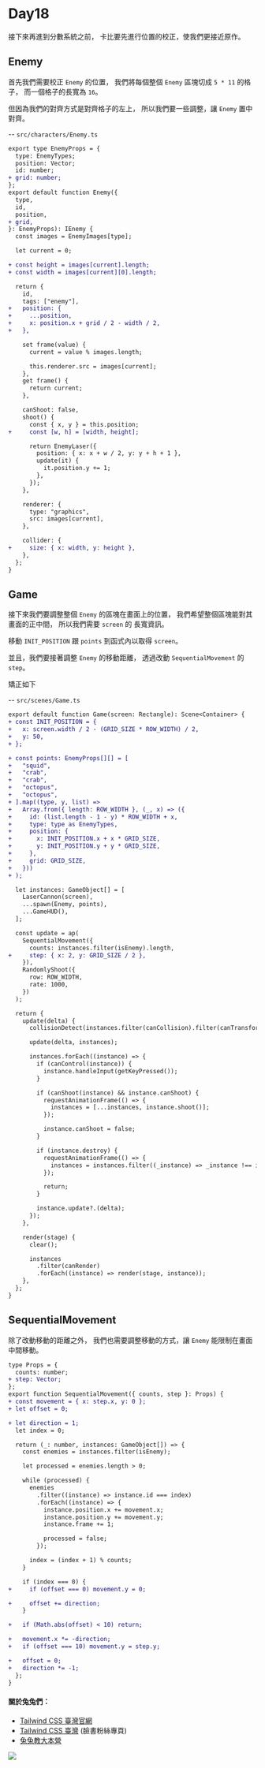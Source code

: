 # Day18

接下來再進到分數系統之前，
卡比要先進行位置的校正，使我們更接近原作。

## Enemy

首先我們需要校正 `Enemy` 的位置，
我們將每個整個 `Enemy` 區塊切成 `5 * 11` 的格子，
而一個格子的長寬為 `16`。

但因為我們的對齊方式是對齊格子的左上，
所以我們要一些調整，讓 `Enemy` 置中對齊。

-- `src/characters/Enemy.ts`

```diff
export type EnemyProps = {
  type: EnemyTypes;
  position: Vector;
  id: number;
+ grid: number;
};
export default function Enemy({
  type,
  id,
  position,
+ grid,
}: EnemyProps): IEnemy {
  const images = EnemyImages[type];

  let current = 0;

+ const height = images[current].length;
+ const width = images[current][0].length;

  return {
    id,
    tags: ["enemy"],
+   position: {
+     ...position,
+     x: position.x + grid / 2 - width / 2,
+   },

    set frame(value) {
      current = value % images.length;

      this.renderer.src = images[current];
    },
    get frame() {
      return current;
    },

    canShoot: false,
    shoot() {
      const { x, y } = this.position;
+     const [w, h] = [width, height];

      return EnemyLaser({
        position: { x: x + w / 2, y: y + h + 1 },
        update(it) {
          it.position.y += 1;
        },
      });
    },

    renderer: {
      type: "graphics",
      src: images[current],
    },

    collider: {
+     size: { x: width, y: height },
    },
  };
}
```

## Game

接下來我們要調整整個 `Enemy` 的區塊在畫面上的位置，
我們希望整個區塊能對其畫面的正中間，
所以我們需要 `screen` 的 長寬資訊。

移動 `INIT_POSITION` 跟 `points` 到函式內以取得 `screen`。

並且，我們要接著調整 `Enemy` 的移動距離，
透過改動 `SequentialMovement` 的 `step`。

矯正如下

-- `src/scenes/Game.ts`

```diff
export default function Game(screen: Rectangle): Scene<Container> {
+ const INIT_POSITION = {
+   x: screen.width / 2 - (GRID_SIZE * ROW_WIDTH) / 2,
+   y: 50,
+ };

+ const points: EnemyProps[][] = [
+   "squid",
+   "crab",
+   "crab",
+   "octopus",
+   "octopus",
+ ].map((type, y, list) =>
+   Array.from({ length: ROW_WIDTH }, (_, x) => ({
+     id: (list.length - 1 - y) * ROW_WIDTH + x,
+     type: type as EnemyTypes,
+     position: {
+       x: INIT_POSITION.x + x * GRID_SIZE,
+       y: INIT_POSITION.y + y * GRID_SIZE,
+     },
+     grid: GRID_SIZE,
+   }))
+ );

  let instances: GameObject[] = [
    LaserCannon(screen),
    ...spawn(Enemy, points),
    ...GameHUD(),
  ];

  const update = ap(
    SequentialMovement({
      counts: instances.filter(isEnemy).length,
+     step: { x: 2, y: GRID_SIZE / 2 },
    }),
    RandomlyShoot({
      row: ROW_WIDTH,
      rate: 1000,
    })
  );

  return {
    update(delta) {
      collisionDetect(instances.filter(canCollision).filter(canTransform));

      update(delta, instances);

      instances.forEach((instance) => {
        if (canControl(instance)) {
          instance.handleInput(getKeyPressed());
        }

        if (canShoot(instance) && instance.canShoot) {
          requestAnimationFrame(() => {
            instances = [...instances, instance.shoot()];
          });

          instance.canShoot = false;
        }

        if (instance.destroy) {
          requestAnimationFrame(() => {
            instances = instances.filter((_instance) => _instance !== instance);
          });

          return;
        }

        instance.update?.(delta);
      });
    },

    render(stage) {
      clear();

      instances
        .filter(canRender)
        .forEach((instance) => render(stage, instance));
    },
  };
}
```

## SequentialMovement

除了改動移動的距離之外，
我們也需要調整移動的方式，讓 `Enemy` 能限制在畫面中間移動。

```diff
type Props = {
  counts: number;
+ step: Vector;
};
export function SequentialMovement({ counts, step }: Props) {
+ const movement = { x: step.x, y: 0 };
+ let offset = 0;

+ let direction = 1;
  let index = 0;

  return (_: number, instances: GameObject[]) => {
    const enemies = instances.filter(isEnemy);

    let processed = enemies.length > 0;

    while (processed) {
      enemies
        .filter((instance) => instance.id === index)
        .forEach((instance) => {
          instance.position.x += movement.x;
          instance.position.y += movement.y;
          instance.frame += 1;

          processed = false;
        });

      index = (index + 1) % counts;
    }

    if (index === 0) {
+     if (offset === 0) movement.y = 0;

+     offset += direction;
    }

+   if (Math.abs(offset) < 10) return;

+   movement.x *= -direction;
+   if (offset === 10) movement.y = step.y;

+   offset = 0;
+   direction *= -1;
  };
}
```

#### 關於兔兔們：

- [Tailwind CSS 臺灣官網](https://tailwindcss.tw)
- [Tailwind CSS 臺灣](https://www.facebook.com/tailwindcss.tw) (臉書粉絲專頁)
- [兔兔教大本營](https://www.facebook.com/lalarabbits-%E5%85%94%E5%85%94%E6%95%99%E5%A4%A7%E6%9C%AC%E7%87%9F-102150975410839/)

![](https://i.imgur.com/PwE2UE9.jpg)
